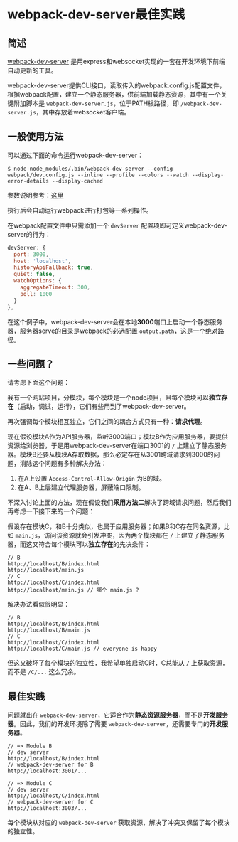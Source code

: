 # webpack-dev-server最佳实践

## 简述

[webpack-dev-server](https://github.com/webpack/webpack-dev-server) 是用express和websocket实现的一套在开发环境下前端自动更新的工具。

webpack-dev-server提供CLI接口，读取传入的webpack.config.js配置文件，根据webpack配置，建立一个静态服务器，供前端加载静态资源，其中有一个关键附加脚本是 `webpack-dev-server.js`，位于PATH根路径，即 `/webpack-dev-server.js`，其中存放着websocket客户端。

## 一般使用方法

可以通过下面的命令运行webpack-dev-server：

    $ node node_modules/.bin/webpack-dev-server --config webpack/dev.config.js --inline --profile --colors --watch --display-error-details --display-cached

参数说明参考：[这里](http://webpack.github.io/docs/webpack-dev-server.html#webpack-dev-server-cli)

执行后会自动运行webpack进行打包等一系列操作。

在webpack配置文件中只需添加一个 `devServer` 配置项即可定义webpack-dev-server的行为：

```js
devServer: {
  port: 3000,
  host: 'localhost',
  historyApiFallback: true,
  quiet: false,
  watchOptions: {
    aggregateTimeout: 300,
    poll: 1000
  }
},
```

在这个例子中，webpack-dev-server会在本地**3000**端口上启动一个静态服务器，服务器serve的目录是webpack的必选配置 `output.path`，这是一个绝对路径。

## 一些问题？

请考虑下面这个问题：

我有一个网站项目，分模块，每个模块是一个node项目，且每个模块可以**独立存在**（启动，调试，运行），它们有些用到了webpack-dev-server。

再次强调每个模块相互独立，它们之间的耦合方式只有一种：**请求代理**。

现在假设模块A作为API服务器，监听3000端口；模块B作为应用服务器，要提供资源给浏览器，于是用webpack-dev-server在端口3001的 `/` 上建立了静态服务器。模块B还要从模块A存取数据，那么必定存在从3001跨域请求到3000的问题，消除这个问题有多种解决办法：

1. 在A上设置 `Access-Control-Allow-Origin` 为B的域。
2. 在A、B上层建立代理服务器，屏蔽端口限制。

不深入讨论上面的方法，现在假设我们**采用方法二**解决了跨域请求问题，然后我们再考虑一下接下来的一个问题：

假设存在模块C，和B十分类似，也属于应用服务器；如果B和C存在同名资源，比如 `main.js`，访问该资源就会引发冲突，因为两个模块都在 `/` 上建立了静态服务器，而这又符合每个模块可以**独立存在**的先决条件：

	// B
	http://localhost/B/index.html
    http://localhost/main.js
    // C
    http://localhost/C/index.html
    http://localhost/main.js // 哪个 main.js ?

解决办法看似很明显：

	// B
	http://localhost/B/index.html
    http://localhost/B/main.js
    // C
    http://localhost/C/index.html
    http://localhost/C/main.js // everyone is happy

但这又破坏了每个模块的独立性，我希望单独启动C时，C总能从 `/` 上获取资源，而不是 `/C/...` 这么冗余。

## 最佳实践

问题就出在 `webpack-dev-server`，它适合作为**静态资源服务器**，而不是**开发服务器**。因此，我们的开发环境除了需要 `webpack-dev-server`，还需要专门的**开发服务器**。

    // => Module B
    // dev server
    http://localhost/B/index.html
    // webpack-dev-server for B
    http://localhost:3001/...
    
    // => Module C
    // dev server
    http://localhost/C/index.html
    // webpack-dev-server for C
    http://localhost:3003/...

每个模块从对应的 `webpack-dev-server` 获取资源，解决了冲突又保留了每个模块的独立性。
